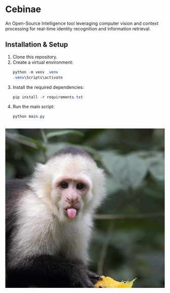 # Cebinae

An Open-Source Intelligence tool leveraging computer vision and context processing for real-time identity recognition and information retrieval.

## Installation & Setup

1. Clone this repository.
2. Create a virtual environment:
   ```powershell
   python -m venv .venv
   .venv\Scripts\activate
   ```
3. Install the required dependencies:
   ```powershell
   pip install -r requirements.txt
   ```
4. Run the main script:
   ```powershell
   python main.py
   ```

##

![Cebinae](https://raw.githubusercontent.com/aryan-cs/cebinae/refs/heads/master/cebinae.png)
